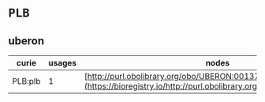 # `PLB`
## uberon
| curie   |   usages | nodes                                                                                                                 |
|---------|----------|-----------------------------------------------------------------------------------------------------------------------|
| PLB:plb |        1 | [http://purl.obolibrary.org/obo/UBERON:0013730](https://bioregistry.io/http://purl.obolibrary.org/obo/UBERON:0013730) |
